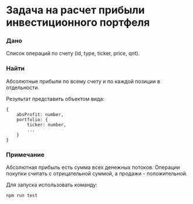 # Задача на расчет прибыли инвестиционного портфеля

### Дано 

Список операций по счету (id, type, ticker, price, qnt).

### Найти 

Абсолютные прибыли по всему счету и по каждой позиции в отдельности. 

Результат представить объектом вида:

```
{
    absProfit: number,
    portfolio: {
        ticker: number,
        ...
    }
}
```

### Примечание

Абсолютная прибыль есть сумма всех денежных потоков. Операции покупки считать с отрицательной суммой, а продажи - положительной.

Для запуска использовать команду:

```
npm run test
```

